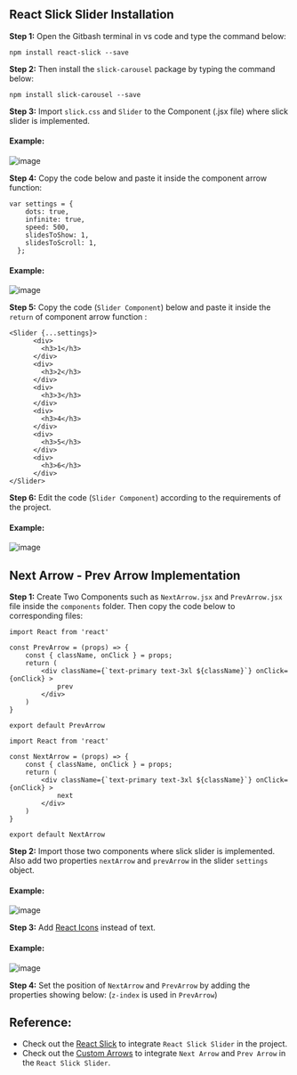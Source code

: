 ## React Slick Slider Installation

**Step 1:** Open the Gitbash terminal in vs code and type the command below:
```
npm install react-slick --save
```
**Step 2:** Then install the `slick-carousel` package by typing the command below:
```
npm install slick-carousel --save
```
**Step 3:** Import `slick.css` and `Slider` to the Component (.jsx file) where slick slider is implemented.

#### Example:
![image](https://github.com/user-attachments/assets/29782c90-141a-4ea4-9a27-200525348a18)

**Step 4:** Copy the code below and paste it inside the component arrow function:
```
var settings = {
    dots: true,
    infinite: true,
    speed: 500,
    slidesToShow: 1,
    slidesToScroll: 1,
  };
```
#### Example:
![image](https://github.com/user-attachments/assets/cd55b5a6-15a8-411f-84ae-bdc480c4036c)

**Step 5:** Copy the code (`Slider Component`) below and paste it inside the `return` of component arrow function :
```
<Slider {...settings}>
      <div>
        <h3>1</h3>
      </div>
      <div>
        <h3>2</h3>
      </div>
      <div>
        <h3>3</h3>
      </div>
      <div>
        <h3>4</h3>
      </div>
      <div>
        <h3>5</h3>
      </div>
      <div>
        <h3>6</h3>
      </div>
</Slider>
```
**Step 6:** Edit the code (`Slider Component`) according to the requirements of the project.
#### Example:
![image](https://github.com/user-attachments/assets/73fe29b9-c53a-45fd-a43f-3a3fda178487)

## Next Arrow - Prev Arrow Implementation
**Step 1:** Create Two Components such as `NextArrow.jsx` and `PrevArrow.jsx` file inside the `components` folder. Then copy the code below to corresponding files:
```
import React from 'react'

const PrevArrow = (props) => {
    const { className, onClick } = props;
    return (
        <div className={`text-primary text-3xl ${className}`} onClick={onClick} >
            prev
        </div>
    )
}

export default PrevArrow
```
```
import React from 'react'

const NextArrow = (props) => {
    const { className, onClick } = props;
    return (
        <div className={`text-primary text-3xl ${className}`} onClick={onClick} >
            next
        </div>
    )
}

export default NextArrow
```
**Step 2:** Import those two components where slick slider is implemented. Also add two properties `nextArrow` and `prevArrow` in the slider `settings` object.
#### Example:
![image](https://github.com/user-attachments/assets/422bf899-9f22-477d-aa6d-204112f78de8)

**Step 3:** Add [React Icons](https://react-icons.github.io/react-icons/) instead of text. 
#### Example:
![image](https://github.com/user-attachments/assets/727734fb-32e4-4422-8990-f5267acadb78)

**Step 4:** Set the position of `NextArrow` and `PrevArrow` by adding the properties showing below: (`z-index` is used in `PrevArrow`)

## Reference:

- Check out the [React Slick](https://react-slick.neostack.com/docs/get-started) to integrate `React Slick Slider` in the project.
- Check out the [Custom Arrows](https://react-slick.neostack.com/docs/example/custom-arrows) to integrate `Next Arrow` and `Prev Arrow` in the `React Slick Slider`.
